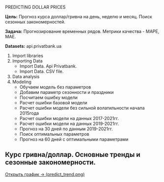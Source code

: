 PREDICTING DOLLAR PRICES

<strong>Цель:</strong> Прогноз курса доллар/гривна на день, неделю и месяц. Поиск сезонных закономерностей.

<strong>Задача:</strong> Прогнозирование временных рядов. Метрики качества - MAPE, MAE.

<strong>Datasets:</strong> api.privatbank.ua


<ol>
<li>Import libraries</li>
<li>Importing Data
<ul>
  <li>Import Data. Api Privatbank.</li>
  <li>Import Data. CSV file.</li>
</ul>
</li>
<li>Data analysis</li>
<li>Modeling
<ul>
  <li>Обучаем модель без параметров</li>
  <li>Добавим параметр сезонности и праздники</li>
  <li>Посчитаем ошибку модели</li>
  <li>Расчет ошибки базовой модели</li>
  <li>Расчет ошибки модели без сильной волатильности начала 2015года</li>
  <li>Расчет ошибки модели на данных 2017-2021гг.</li>
  <li>Расчет ошибки модели на данных 2019-2021гг.</li>
  <li>Прогноз на 30 дней по данным 2019-2021гг.</li>
  <li>Поиск оптимальных параметров</li>
  <li>Прогноз на 60 дней с оптимальными параметрами</li>
</ul>
</li>
</ol>

<p><h2>Курс гривна/доллар. Основные тренды и сезонные закономерности.</h2></p>

<a href="https://github.com/StanislavChesnokov/ML-PREDICTING_DOLLAR_PRICES/blob/main/predict_trend.png">Открыть график -> (predict_trend.png)</a>
